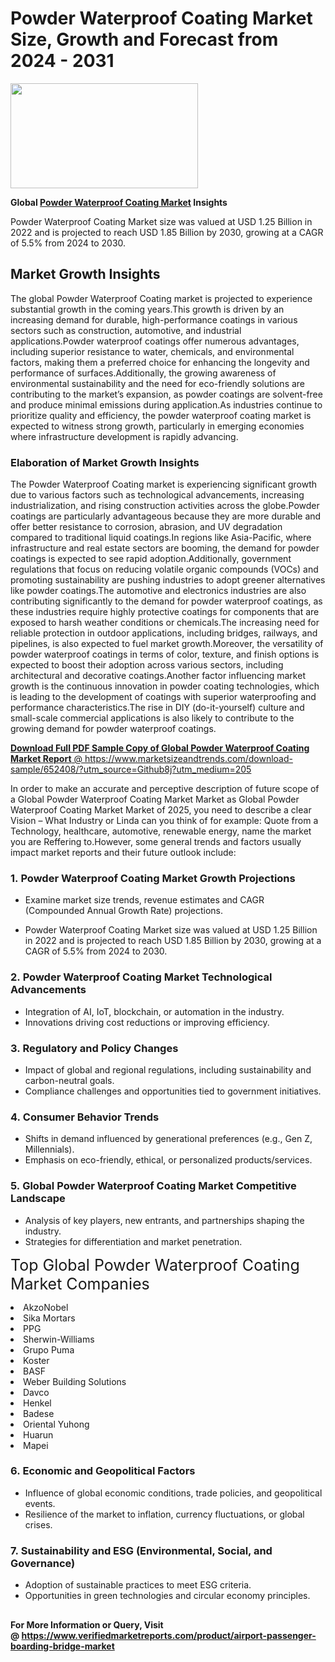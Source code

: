 <H1>Powder Waterproof Coating Market Size, Growth and Forecast from 2024 - 2031</H1><img class="aligncenter size-medium wp-image-584254" src="https://thirdeyenews.in/wp-content/uploads/2024/09/Global-Market-Research-300x168.jpeg" alt="" width="300" height="168" /><p><strong>Global&nbsp;<a href="https://www.marketsizeandtrends.com/download-sample/652408/?utm_source=Github8j?utm_medium=205">Powder Waterproof Coating Market</a> Insights</strong></p><p>Powder Waterproof Coating Market size was valued at USD 1.25 Billion in 2022 and is projected to reach USD 1.85 Billion by 2030, growing at a CAGR of 5.5% from 2024 to 2030.</p><p><h2>Market Growth Insights</h2> The global Powder Waterproof Coating market is projected to experience substantial growth in the coming years.This growth is driven by an increasing demand for durable, high-performance coatings in various sectors such as construction, automotive, and industrial applications.Powder waterproof coatings offer numerous advantages, including superior resistance to water, chemicals, and environmental factors, making them a preferred choice for enhancing the longevity and performance of surfaces.Additionally, the growing awareness of environmental sustainability and the need for eco-friendly solutions are contributing to the market’s expansion, as powder coatings are solvent-free and produce minimal emissions during application.As industries continue to prioritize quality and efficiency, the powder waterproof coating market is expected to witness strong growth, particularly in emerging economies where infrastructure development is rapidly advancing.<a href="download-sample-link"></a> <h3>Elaboration of Market Growth Insights</h3> The Powder Waterproof Coating market is experiencing significant growth due to various factors such as technological advancements, increasing industrialization, and rising construction activities across the globe.Powder coatings are particularly advantageous because they are more durable and offer better resistance to corrosion, abrasion, and UV degradation compared to traditional liquid coatings.In regions like Asia-Pacific, where infrastructure and real estate sectors are booming, the demand for powder coatings is expected to see rapid adoption.Additionally, government regulations that focus on reducing volatile organic compounds (VOCs) and promoting sustainability are pushing industries to adopt greener alternatives like powder coatings.The automotive and electronics industries are also contributing significantly to the demand for powder waterproof coatings, as these industries require highly protective coatings for components that are exposed to harsh weather conditions or chemicals.The increasing need for reliable protection in outdoor applications, including bridges, railways, and pipelines, is also expected to fuel market growth.Moreover, the versatility of powder waterproof coatings in terms of color, texture, and finish options is expected to boost their adoption across various sectors, including architectural and decorative coatings.Another factor influencing market growth is the continuous innovation in powder coating technologies, which is leading to the development of coatings with superior waterproofing and performance characteristics.The rise in DIY (do-it-yourself) culture and small-scale commercial applications is also likely to contribute to the growing demand for powder waterproof coatings.<a href="get-more-info-link"></p><p><span class=""><strong>Download Full PDF Sample Copy of Global Powder Waterproof Coating Market Report</strong> @ <a href="https://www.marketsizeandtrends.com/download-sample/652408/?utm_source=Github8j?utm_medium=205" target="_blank">https://www.marketsizeandtrends.com/download-sample/652408/?utm_source=Github8j?utm_medium=205</a></span></p><p>In order to make an accurate and perceptive description of future scope of a Global&nbsp;Powder Waterproof Coating Market Market as Global&nbsp;Powder Waterproof Coating Market Market of 2025, you need to describe a clear Vision &ndash; What Industry or Linda can you think of for example: Quote from a Technology, healthcare, automotive, renewable energy, name the market you are Reffering to.However, some general trends and factors usually impact market reports and their future outlook include:</p><h3>1.&nbsp;<strong>Powder Waterproof Coating Market Growth Projections</strong></h3><ul><li>Examine market size trends, revenue estimates and CAGR (Compounded Annual Growth Rate) projections.</li><li><p>Powder Waterproof Coating Market size was valued at USD 1.25 Billion in 2022 and is projected to reach USD 1.85 Billion by 2030, growing at a CAGR of 5.5% from 2024 to 2030.</p></li></ul><h3>2.&nbsp;<strong>Powder Waterproof Coating Market Technological Advancements</strong></h3><ul><li>Integration of AI, IoT, blockchain, or automation in the industry.</li><li>Innovations driving cost reductions or improving efficiency.</li></ul><h3>3.&nbsp;<strong>Regulatory and Policy Changes</strong></h3><ul><li>Impact of global and regional regulations, including sustainability and carbon-neutral goals.</li><li>Compliance challenges and opportunities tied to government initiatives.</li></ul><h3>4.&nbsp;<strong>Consumer Behavior Trends</strong></h3><ul><li>Shifts in demand influenced by generational preferences (e.g., Gen Z, Millennials).</li><li>Emphasis on eco-friendly, ethical, or personalized products/services.</li></ul><h3>5.&nbsp;<strong>Global Powder Waterproof Coating Market Competitive Landscape</strong></h3><ul><li>Analysis of key players, new entrants, and partnerships shaping the industry.</li><li>Strategies for differentiation and market penetration.</li></ul><p data-pm-slice="1 1 []"><span style="color: inherit; font-family: inherit; font-size: 25px;">Top Global Powder Waterproof Coating Market Companies</span></p><div class="" data-test-id=""><p><li>AkzoNobel</li><li> Sika Mortars</li><li> PPG</li><li> Sherwin-Williams</li><li> Grupo Puma</li><li> Koster</li><li> BASF</li><li> Weber Building Solutions</li><li> Davco</li><li> Henkel</li><li> Badese</li><li> Oriental Yuhong</li><li> Huarun</li><li> Mapei</li></p></div><h3>6.&nbsp;<strong>Economic and Geopolitical Factors</strong></h3><ul><li>Influence of global economic conditions, trade policies, and geopolitical events.</li><li>Resilience of the market to inflation, currency fluctuations, or global crises.</li></ul><h3>7.&nbsp;<strong>Sustainability and ESG (Environmental, Social, and Governance)</strong></h3><ul><li>Adoption of sustainable practices to meet ESG criteria.</li><li>Opportunities in green technologies and circular economy principles.</li></ul><h2><strong style="font-size: 14px;">For More Information or Query, Visit @&nbsp;</strong><a style="background-color: #ffffff; font-size: 14px;" href="https://www.marketsizeandtrends.com/report/powder-waterproof-coating-market/" target="_blank">https://www.verifiedmarketreports.com/product/airport-passenger-boarding-bridge-market</a></h2>